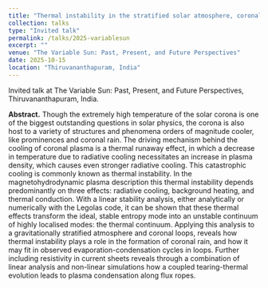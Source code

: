 ```yaml
---
title: "Thermal instability in the stratified solar atmosphere, coronal loops and current sheets"
collection: talks
type: "Invited talk"
permalink: /talks/2025-variablesun
excerpt: ""
venue: "The Variable Sun: Past, Present, and Future Perspectives"
date: 2025-10-15
location: "Thiruvananthapuram, India"
---
```


Invited talk at The Variable Sun: Past, Present, and Future Perspectives, Thiruvananthapuram, India.

__Abstract.__ Though the extremely high temperature of the solar corona is one of the biggest outstanding questions in solar physics, the corona is also host to a variety of structures and phenomena orders of magnitude cooler, like prominences and coronal rain. The driving mechanism behind the cooling of coronal plasma is a thermal runaway effect, in which a decrease in temperature due to radiative cooling necessitates an increase in plasma density, which causes even stronger radiative cooling. This catastrophic cooling is commonly known as thermal instability. In the magnetohydrodynamic plasma description this thermal instability depends predominantly on three effects: radiative cooling, background heating, and thermal conduction. With a linear stability analysis, either analytically or numerically with the Legolas code, it can be shown that these thermal effects transform the ideal, stable entropy mode into an unstable continuum of highly localised modes: the thermal continuum. Applying this analysis to a gravitationally stratified atmosphere and coronal loops, reveals how thermal instability plays a role in the formation of coronal rain, and how it may fit in observed evaporation-condensation cycles in loops. Further including resistivity in current sheets reveals through a combination of linear analysis and non-linear simulations how a coupled tearing-thermal evolution leads to plasma condensation along flux ropes.
